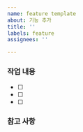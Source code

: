 ```yaml
---
name: feature template
about: 기능 추가
title: ''
labels: feature
assignees: ''

---
```


### 작업 내용
- [ ] 
- [ ]
- [ ]

### 참고 사항
